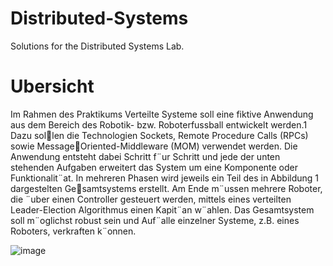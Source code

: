 # Distributed-Systems
Solutions for the Distributed Systems Lab.

# Ubersicht
Im Rahmen des Praktikums Verteilte Systeme soll eine fiktive Anwendung aus
dem Bereich des Robotik- bzw. Roboterfussball entwickelt werden.1 Dazu sollen die Technologien Sockets, Remote Procedure Calls (RPCs) sowie MessageOriented-Middleware (MOM) verwendet werden. Die Anwendung entsteht dabei
Schritt f¨ur Schritt und jede der unten stehenden Aufgaben erweitert das System
um eine Komponente oder Funktionalit¨at.
In mehreren Phasen wird jeweils ein Teil des in Abbildung 1 dargestelten Gesamtsystems erstellt.
Am Ende m¨ussen mehrere Roboter, die ¨uber einen Controller gesteuert werden,
mittels eines verteilten Leader-Election Algorithmus einen Kapit¨an w¨ahlen. Das
Gesamtsystem soll m¨oglichst robust sein und Auf¨alle einzelner Systeme, z.B.
eines Roboters, verkraften k¨onnen.

![image](https://github.com/Mousteeen/Distributed-Systems/assets/134636415/22e18811-4839-496b-ab14-c3d9d5c9cbfd)
